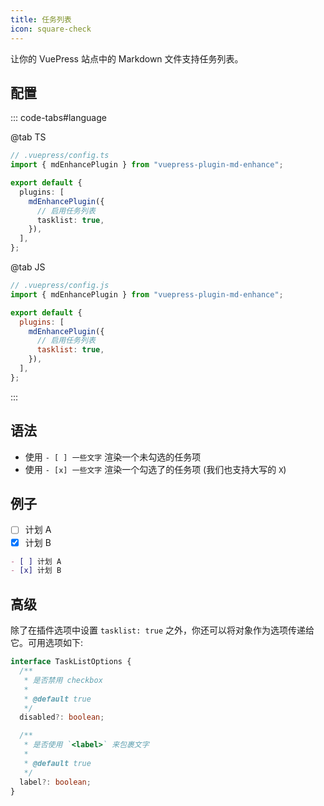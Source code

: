```yaml
---
title: 任务列表
icon: square-check
---
```


让你的 VuePress 站点中的 Markdown 文件支持任务列表。

<!-- more -->

## 配置

::: code-tabs#language

@tab TS

```ts {8}
// .vuepress/config.ts
import { mdEnhancePlugin } from "vuepress-plugin-md-enhance";

export default {
  plugins: [
    mdEnhancePlugin({
      // 启用任务列表
      tasklist: true,
    }),
  ],
};
```

@tab JS

```js {8}
// .vuepress/config.js
import { mdEnhancePlugin } from "vuepress-plugin-md-enhance";

export default {
  plugins: [
    mdEnhancePlugin({
      // 启用任务列表
      tasklist: true,
    }),
  ],
};
```

:::

## 语法

- 使用 `- [ ] 一些文字` 渲染一个未勾选的任务项
- 使用 `- [x] 一些文字` 渲染一个勾选了的任务项 (我们也支持大写的 `X`)

## 例子

- [ ] 计划 A
- [x] 计划 B

```md
- [ ] 计划 A
- [x] 计划 B
```

## 高级

除了在插件选项中设置 `tasklist: true` 之外，你还可以将对象作为选项传递给它。可用选项如下:

```ts
interface TaskListOptions {
  /**
   * 是否禁用 checkbox
   *
   * @default true
   */
  disabled?: boolean;

  /**
   * 是否使用 `<label>` 来包裹文字
   *
   * @default true
   */
  label?: boolean;
}
```
